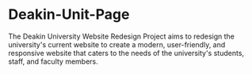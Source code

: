 # Deakin-Unit-Page

The Deakin University Website Redesign Project aims to redesign the university's current website to create a modern, user-friendly, and responsive website that caters to the needs of the university's students, staff, and faculty members.
